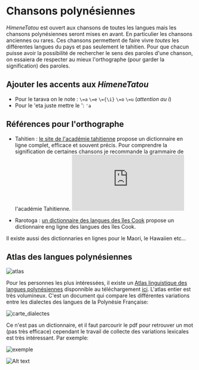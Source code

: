 # Chansons polynésiennes

*HimeneTatou* est ouvert aux chansons de toutes les langues mais les chansons polynésiennes seront mises en avant. En particulier les chansons anciennes ou rares.
Ces chansons permettent de faire vivre *toutes* les différentes langues du pays et pas seulement le tahitien.
Pour que chacun puisse avoir la possibilité de rechercher le sens des paroles d'une chanson, on essaiera de respecter au mieux l'orthographe (pour garder la signification) des paroles.

## Ajouter les accents aux *HimeneTatou*

* Pour le tarava on le note :  `\=a` `\=e` `\={\i}` `\=o` `\=u`   (*attention au i*)
* Pour le 'eta juste mettre le ': `'a`

##  Références pour l'orthographe

* Tahitien : [le site de l'académie tahitienne](http://www.farevanaa.pf/dictionnaire.php) propose un dictionnaire en ligne complet, efficace et souvent précis. Pour comprendre la signification de certaines chansons je recommande la grammaire de l'académie Tahitienne. 
![grammaire](http://www.farevanaa.pf/v2/img_publi.php?id=11)

* Rarotoga : [un dictionnaire des langues des îles Cook](http://cookislandsdictionary.com) propose un dictionnaire eng ligne des langues des îles Cook.

Il existe aussi des dictionnaries en lignes pour le Maori, le Hawaiien etc... 

## Atlas des langues polynésiennes

![atlas](http://alex.francois.online.fr/img/Francois_ATLAS_2015_cover_m.jpg)

Pour les personnes les plus intéressées, il existe un [Atlas linguistique des langues polynésiennes](http://alex.francois.online.fr/AF-ALPF_f.htm) disponnible au téléchargement [ici](http://alex.francois.online.fr/AF-ALPF_f.htm). L'atlas entier est très volumineux. C'est un document qui compare les différentes variations entre les dialectes des langues de la Polynésie Française: 

![carte_dialectes](http://alex.francois.online.fr/img/AlexFrancois_Atlas-PF-carte_2015_b.jpg)

Ce n'est pas un dictionnaire, et il faut parcourir le pdf pour retrouver un mot (pas très efficace) cependant le travail de collecte des variations lexicales est très intéressant. Par exemple:

![exemple](http://alex.francois.online.fr/img/ALPF_1-1-2_2--charmant.png)

![[Alt text](https://img.youtube.com/vi/e_D1FOzhbwc&/0.jpg)](https://www.youtube.com/watch?v=e_D1FOzhbwc&)
